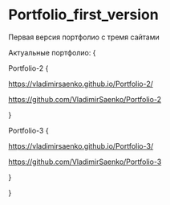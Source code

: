 # Portfolio_first_version

Первая версия портфолио с тремя сайтами

Актуальные портфолио: {

Portfolio-2 {

https://vladimirsaenko.github.io/Portfolio-2/

https://github.com/VladimirSaenko/Portfolio-2

}

Portfolio-3 {

https://vladimirsaenko.github.io/Portfolio-3/

https://github.com/VladimirSaenko/Portfolio-3

}

  }
